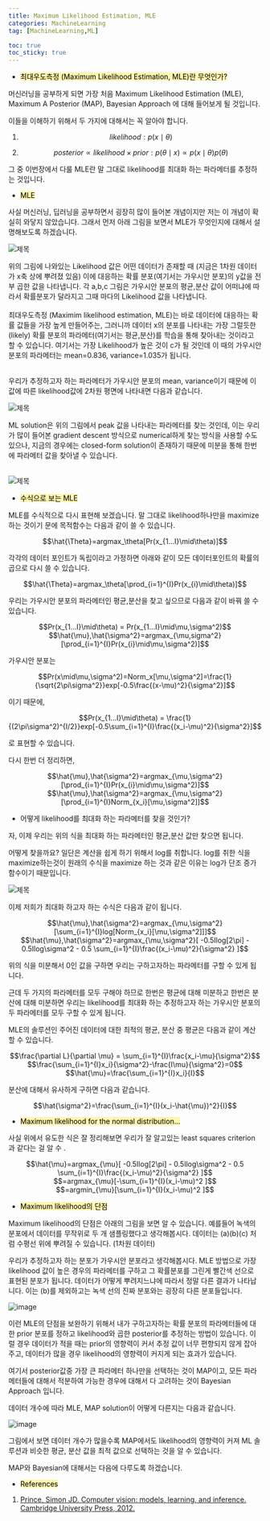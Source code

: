 ```yaml
---
title: Maximum Likelihood Estimation, MLE
categories: MachineLearning
tag: [MachineLearning,ML]

toc: true
toc_sticky: true
---
```


- <mark style='background-color: #fff5b1'> 최대우도측정 (Maximum Likelihood Estimation, MLE)란 무엇인가? </mark>

머신러닝을 공부하게 되면 가장 처음 Maximum Likelihood Estimation (MLE), Maximum A Posterior (MAP), Bayesian Approach 에 대해 들어보게 될 것입니다.

이들을 이해하기 위해서 두 가지에 대해서는 꼭 알아야 합니다.

1. $$likelihood : p(x\mid\theta)$$ 

2. $$posterior \propto likelihood \times prior : p(\theta \mid x) \propto p(x \mid \theta)p(\theta)$$

그 중 이번장에서 다룰 MLE란 말 그대로 likelihood를 최대화 하는 파라메터를 추정하는 것입니다. 

- <mark style='background-color: #fff5b1'> MLE </mark>

사실 머신러닝, 딥러닝을 공부하면서 굉장히 많이 들어본 개념이지만 저는 이 개념이 확실히 와닿지 않았습니다.
그래서 먼저 아래 그림을 보면서 MLE가 무엇인지에 대해서 설명해보도록 하겠습니다.<br>

<img src="https://user-images.githubusercontent.com/48202736/104995401-9868c100-5a69-11eb-959a-6c1742dcee8a.png" title="제목"/>

위의 그림에 나와있는 Likelihood 값은 어떤 데이터가 존재할 때 (지금은 1차원 데이터가 x축 상에 뿌려졌 있음) 이에 대응하는 확률 분포(여기서는 가우시안 분포)의 y값을 전부 곱한 값을 나타냅니다. 
각 a,b,c 그림은 가우시안 분포의 평균,분산 값이 어떠냐에 따라서 확률분포가 달라지고 그때 마다의 Likelihood 값을 나타냅니다.<br><br>
최대우도측정 (Maximim likelihood estimation, MLE)는 바로 데이터에 대응하는 확률 값들을 가장 높게 만들어주는, 그러니까 데이터 x의 분포를 나타내는 가장 그럴듯한(likely) 확률 분포의 파라메터(여기서는 평균,분산)를 학습을 통해 찾아내는 것이라고 할 수 있습니다. 여기서는 가장 Likelihood가 높은 것이 c가 될 것인데 이 때의 가우시안 분포의 파라메터는 mean=0.836, variance=1.035가 됩니다. <br><br>

우리가 추정하고자 하는 파라메터가 가우시안 분포의 mean, variance이기 때문에 이 값에 따른 likelihood값에 2차원 평면에 나타내면 다음과 같습니다.<br>

<img src="https://user-images.githubusercontent.com/48202736/104995426-9ef73880-5a69-11eb-8662-19d94037b4c6.png" title="제목"/>

ML solution은 위의 그림에서 peak 값을 나타내는 파라메터를 찾는 것인데, 이는 우리가 많이 들어본 gradient descent 방식으로 numerical하게 찾는 방식을 사용할 수도 있으나, 지금의 경우에는 closed-form solution이 존재하기 때문에 미분을 통해 한번에 파라메터 값을 찾아낼 수 있습니다.<br><br>

<img src="https://user-images.githubusercontent.com/48202736/105001430-1b424980-5a73-11eb-8e23-cf7207e5cf47.png" title="제목"/>


- <mark style='background-color: #fff5b1'> 수식으로 보는 MLE </mark>

MLE를 수식적으로 다시 표현해 보겠습니다. 
말 그대로 likelihood하나만을  maximize하는 것이기 문에 목적함수는 다음과 같이 쓸 수 있습니다.

<center>$$\hat{\Theta}=argmax_\theta[Pr(x_{1...I}\mid\theta)]$$</center>
 
각각의 데이터 포인트가 독립이라고 가정하면 아래와 같이 모든 데이터포인트의 확률의 곱으로 다시 쓸 수 있습니다.

<center>$$\hat{\Theta}=argmax_\theta[\prod_{i=1}^{I}Pr(x_{i}\mid\theta)]$$</center>
 
우리는 가우시안 분포의 파라메터인 평균,분산을 찾고 싶으므로 다음과 같이 바꿔 쓸 수 있습니다.

<center>$$Pr(x_{1...I}\mid\theta) = Pr(x_{1...I}\mid\mu,\sigma^2)$$</center>

<center>$$\hat{\mu},\hat{\sigma^2}=argmax_{\mu,sigma^2}[\prod_{i=1}^{I}Pr(x_{i}\mid\mu,\sigma^2)]$$</center>

가우시안 분포는 

<center>$$Pr(x\mid\mu,\sigma^2)=Norm_x[\mu,\sigma^2]=\frac{1}{\sqrt{2\pi\sigma^2}}exp[-0.5\frac{(x-\mu)^2}{\sigma^2}]$$</center> 

이기 때문에, 

<center>$$Pr(x_{1...I}\mid\theta) = \frac{1}{(2\pi\sigma^2)^{I/2}}exp[-0.5\sum_{i=1}^{I}\frac{(x_i-\mu)^2}{\sigma^2}]$$</center>

로 표현할 수 있습니다.


다시 한번 더 정리하면,

<center>$$\hat{\mu},\hat{\sigma^2}=argmax_{\mu,\sigma^2}[\prod_{i=1}^{I}Pr(x_{i}\mid\mu,\sigma^2)]$$</center>

<center>$$\hat{\mu},\hat{\sigma^2}=argmax_{\mu,\sigma^2}[\prod_{i=1}^{I}Norm_{x_i}[\mu,\sigma^2]]$$</center>

- 어떻게 likelihood를 최대화 하는 파라메터를 찾을 것인가?

자, 이제 우리는 위의 식을 최대화 하는 파라메터인 평균,분산 값만 찾으면 됩니다.<br>

어떻게 찾을까요? 일단은 계산을 쉽게 하기 위해서 log를 취합니다. log를 취한 식을 maximize하는것이 원래의 수식을 maximize 하는 것과 같은 이유는 log가 단조 증가 함수이기 때문입니다.

<img src="https://user-images.githubusercontent.com/48202736/105206044-3ef7b380-5b89-11eb-93f2-6f81f6c5cc91.png" title="제목"/>

이제 저희가 최대화 하고자 하는 수식은 다음과 같이 됩니다.

<center>$$\hat{\mu},\hat{\sigma^2}=argmax_{\mu,\sigma^2}[\sum_{i=1}^{I}log[Norm_{x_i}[\mu,\sigma^2]]]$$</center>

<center>$$\hat{\mu},\hat{\sigma^2}=argmax_{\mu,\sigma^2}[ -0.5Ilog[2\pi] - 0.5Ilog\sigma^2 - 0.5 \sum_{i=1}^{I}\frac{(x_i-\mu)^2}{\sigma^2} ]$$</center>

위의 식을 미분해서 0인 값을 구하면 우리는 구하고자하는 파라메터를 구할 수 있게 됩니다.

근데 두 가지의 파라메터를 모두 구해야 하므로 한번은 평균에 대해 미분하고 한번은 분산에 대해 미분하면 우리는 likelihood를 최대화 하는 추정하고자 하는 가우시안 분포의 두 파라메터를 모두 구할 수 있게 됩니다.

MLE의 솔루션인 주어진 데이터에 대한 최적의 평균, 분산 중 평균은 다음과 같이 계산할 수 있습니다.

<center>$$\frac{\partial L}{\partial \mu} = \sum_{i=1}^{I}\frac{x_i-\mu}{\sigma^2}$$</center>

<center>$$\frac{\sum_{i=1}^{I}x_i}{\sigma^2}-\frac{I\mu}{\sigma^2}=0$$</center>

<center>$$\hat{\mu}=\frac{\sum_{i=1}^{I}x_i}{I}$$</center>

분산에 대해서 유사하게 구하면 다음과 같습니다.

<center>$$\hat{\sigma^2}=\frac{\sum_{i=1}^{I}(x_i-\hat{\mu})^2}{I}$$</center>


- <mark style='background-color: #fff5b1'> Maximum likelihood for the normal distribution... </mark>

사실 위에서 유도한 식은 잘 정리해보면 우리가 잘 알고있는 least squares criterion과 같다는 걸 알 수 . 


<center>$$\hat{\mu}=argmax_{\mu}[ -0.5Ilog[2\pi] - 0.5Ilog\sigma^2 - 0.5 \sum_{i=1}^{I}\frac{(x_i-\mu)^2}{\sigma^2} ]$$</center>

<center>$$=argmax_{\mu}[-\sum_{i=1}^{I}(x_i-\mu)^2 ]$$</center>

<center>$$=argmin_{\mu}[\sum_{i=1}^{I}(x_i-\mu)^2 ]$$</center>

- <mark style='background-color: #fff5b1'> Maximum likelihood의 단점 </mark>

Maximum likelihood의 단점은 아래의 그림을 보면 알 수 있습니다. 예를들어 녹색의 분포에서 데이터를 무작위로 두 개 샘플링했다고 생각해봅시다.
데이터는 (a)(b)(c) 처럼 수평선 위에 뿌려질 수 있습니다. (1차원 데이터)

우리가 추정하고자 하는 분포가 가우시안 분포라고 생각해봅시다. MLE 방법으로 가장 likelihood 값이 높은 경우의 파라메터를 구하고 그 확률분포를 그린게 빨간색 선으로 표현된 분포가 됩니다.
데이터가 어떻게 뿌려지느냐에 따라서 정말 다른 결과가 나타납니다.
이는 (b)를 제외하고는 녹색 선의 진짜 분포와는 굉장히 다른 분포들입니다.

![image](https://user-images.githubusercontent.com/48202736/105208721-584e2f00-5b8c-11eb-9ddd-97d9ca2244d3.png)

이런 MLE의 단점을 보완하기 위해서 내가 구하고자하는 확률 분포의 파라메터들에 대한 prior 분포를 정하고 likelihood와 곱한 posterior를 추정하는 방법이 있습니다.
이럴 경우 데이터가 적을 때는 prior의 영향력이 커서 추정 값이 너무 편향되지 않게 잡아주고, 데이터가 많을 경우 likelihood의 영향력이 커지게 되는 효과가 있습니다.

여기서 posterior값중 가장 큰 파라메터 하나만을 선택하는 것이 MAP이고, 모든 파라메터들에 대해서 적분하여 가능한 경우에 대해서 다 고려하는 것이 Bayesian Approach 입니다.


데이터 개수에 따라 MLE, MAP solution이 어떻게 다른지는 다음과 같습니다.

![image](https://user-images.githubusercontent.com/48202736/105209866-a9aaee00-5b8d-11eb-9bc2-ff5737bf5277.png)

그림에서 보면 데이터 개수가 많을수록 MAP에서도 likelihood의 영향력이 커져 ML 솔루션과 비슷한 평균, 분산 값을 최적 값으로 선택하는 것을 알 수 있습니다.

MAP와 Bayesian에 대해서는 다음에 다루도록 하겠습니다.



- <mark style='background-color: #fff5b1'> References </mark>

1. [Prince, Simon JD. Computer vision: models, learning, and inference. Cambridge University Press, 2012.](http://www.computervisionmodels.com/)
